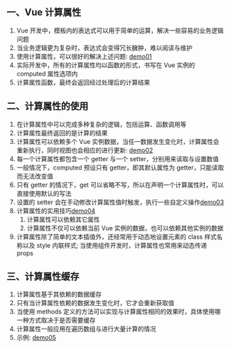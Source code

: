 ## 一、Vue 计算属性

1. Vue 开发中，模板内的表达式可以用于简单的运算，解决一些容易的业务逻辑问题
2. 当业务逻辑更为复杂时，表达式会变得冗长臃肿，难以阅读与维护
3. 使用计算属性，可以很好的解决上述问题: [demo01](https://github.com/DeLei33534/vue_review/blob/master/vue_base/chapter03/demo01.html)
4. 实际开发中，所有的计算属性均以函数的形式，书写在 Vue 实例的 computed 属性选项内
5. 计算属性函数，最终会返回经过处理后的计算结果

## 二、计算属性的使用

1. 在计算属性中可以完成多种复杂的逻辑，包括运算、函数调用等
2. 计算属性最终返回的是计算的结果
3. 计算属性可以依赖多个 Vue 实例数据，当任一数据发生变化时，计算属性会重新执行，同时视图也会相应的进行更新: [demo02](https://github.com/DeLei33534/vue_review/blob/master/vue_base/chapter03/demo02.html)
4. 每一个计算属性都包含一个 getter 与一个 setter，分别用来读取与设置数值
5. 一般情况下，computed 预设只有 getter，即其默认属性为 getter，只能读取而无法改变值
6. 只有 getter 的情况下，get 可以省略不写，所以在声明一个计算属性时，可以直接使用默认的写法
7. 设置的 setter 会在手动修改计算属性值时触发，执行一些自定义操作[demo03](https://github.com/DeLei33534/vue_review/blob/master/vue_base/chapter03/demo03.html)
8. 计算属性的实用技巧[demo04]()
   1. 计算属性可以依赖其它属性
   2. 计算属性不仅可以依赖当前 Vue 实例的数据，也可以依赖其他实例的数据
9. 计算属性除了简单的文本插值外，还经常用于动态地设置元素的 class 样式名称以及 style 内联样式; 当使用组件开发时，计算属性也常用来动态传递 props

## 三、计算属性缓存

1. 计算属性基于其依赖的数据缓存
2. 只有当计算属性依赖的数据发生变化时，它才会重新获取值
3. 当使用 methods 定义的方法可以实现与计算属性相同的效果时，具体使用哪一种方式取决于是否需要缓存
4. 计算属性一般应用在遍历数组与进行大量计算的情况
5. 示例: [demo05](https://github.com/DeLei33534/vue_review/blob/master/vue_base/chapter03/demo05.html)
